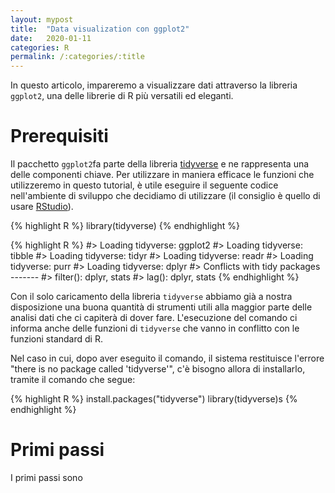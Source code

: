 ```yaml
---
layout: mypost
title:  "Data visualization con ggplot2"
date:   2020-01-11
categories: R
permalink: /:categories/:title
---
```


In questo articolo, impareremo a visualizzare dati attraverso la libreria `ggplot2`, una delle librerie di R più versatili ed eleganti.

Prerequisiti
============
Il pacchetto `ggplot2`fa parte della libreria [tidyverse][tidyverselink] e ne rappresenta una delle componenti chiave. Per utilizzare in maniera efficace le funzioni che utilizzeremo in questo tutorial, è utile eseguire il seguente codice nell'ambiente di sviluppo che decidiamo di utilizzare (il consiglio è quello di usare [RStudio][rstudiolink]).

{% highlight R %}
library(tidyverse)
{% endhighlight %}

{% highlight R %}
#> Loading tidyverse: ggplot2
#> Loading tidyverse: tibble
#> Loading tidyverse: tidyr
#> Loading tidyverse: readr
#> Loading tidyverse: purr
#> Loading tidyverse: dplyr
#> Conflicts with tidy packages -------
#> filter(): dplyr, stats
#> lag(): dplyr, stats
{% endhighlight %}

Con il solo caricamento della libreria `tidyverse` abbiamo già a nostra disposizione una buona quantità di strumenti utili alla maggior parte delle analisi dati che ci capiterà di dover fare. L'esecuzione del comando ci informa anche delle funzioni di `tidyverse` che vanno in conflitto con le funzioni standard di R.

Nel caso in cui, dopo aver eseguito il comando, il sistema restituisce l'errore "there is no package called 'tidyverse'", c'è bisogno allora di installarlo, tramite il comando che segue:

{% highlight R %}
install.packages("tidyverse")
library(tidyverse)s
{% endhighlight %}

Primi passi
===========
I primi passi sono


[tidyverselink]: https://www.tidyverse.org/
[rstudiolink]: https://rstudio.com/
